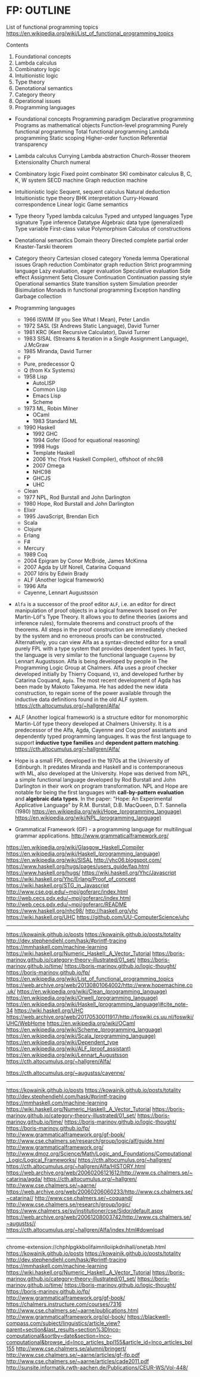 # FP: OUTLINE

List of functional programming topics
https://en.wikipedia.org/wiki/List_of_functional_programming_topics

Contents
1. Foundational concepts
2. Lambda calculus
3. Combinatory logic
4. Intuitionistic logic
5. Type theory
6. Denotational semantics
7. Category theory
8. Operational issues
9. Programming languages


* Foundational concepts
  Programming paradigm
  Declarative programming
  Programs as mathematical objects
  Function-level programming
  Purely functional programming
  Total functional programming
  Lambda programming
  Static scoping
  Higher-order function
  Referential transparency

* Lambda calculus
  Currying
  Lambda abstraction
  Church-Rosser theorem
  Extensionality
  Church numeral

* Combinatory logic
  Fixed point combinator
  SKI combinator calculus
  B, C, K, W system
  SECD machine
  Graph reduction machine

* Intuitionistic logic
  Sequent, sequent calculus
  Natural deduction
  Intuitionistic type theory
  BHK interpretation
  Curry-Howard correspondence
  Linear logic
  Game semantics

* Type theory
  Typed lambda calculus
  Typed and untyped languages
  Type signature
  Type inference
  Datatype
  Algebraic data type (generalized)
  Type variable
  First-class value
  Polymorphism
  Calculus of constructions

* Denotational semantics
  Domain theory
  Directed complete partial order
  Knaster-Tarski theorem

* Category theory
  Cartesian closed category
  Yoneda lemma
  Operational issues
  Graph reduction
  Combinator graph reduction
  Strict programming language
  Lazy evaluation, eager evaluation
  Speculative evaluation
  Side effect
  Assignment
  Setq
  Closure
  Continuation
  Continuation passing style
  Operational semantics
  State transition system
  Simulation preorder
  Bisimulation
  Monads in functional programming
  Exception handling
  Garbage collection

* Programming languages
  - 1966 ISWIM (If you See What I Mean), Peter Landin
  - 1972 SASL (St Andrews Static Language), David Turner
  - 1981 KRC (Kent Recursive Calculator), David Turner
  - 1983 SISAL (Streams & Iteration in a Single Assignment Language), J.McGraw
  - 1985 Miranda, David Turner
  - FP
  - Pure, predecessor Q
  - Q (from Kx Systems)
  - 1958 Lisp
    - AutoLISP
    - Common Lisp
    - Emacs Lisp
    - Scheme
  - 1973 ML, Robin Milner
    - OCaml
    - 1983 Standard ML
  - 1990 Haskell
    - 1992 GHC
    - 1994 Gofer (Good for equational reasoning)
    - 1998 Hugs
    - Template Haskell
    - 2006 Yhc (York Haskell Compiler), offshoot of nhc98
    - 2007 Ωmega
    - NHC98
    - GHCJS
    - UHC
  - Clean
  - 1977 NPL, Rod Burstall and John Darlington
  - 1980 Hope, Rod Burstall and John Darlington
  - Elixir
  - 1995 JavaScript, Brendan Eich
  - Scala
  - Clojure
  - Erlang
  - F#
  - Mercury
  - 1989 Coq
  - 2004 Epigram by Conor McBride, James McKinna
  - 2007 Agda by Ulf Norell, Catarina Coquand
  - 2007 Idris by Edwin Brady
  - ALF (Another logical framework)
  - 1996 Alfa
  - Cayenne, Lennart Augustsson

* `Alfa` is a successor of the proof editor `ALF`, i.e. an editor for direct manipulation of proof objects in a logical framework based on Per Martin-Löf's Type Theory. It allows you to define theories (axioms and inference rules), formulate theorems and construct proofs of the theorems. All steps in the proof construction are immediately checked by the system and no erroneous proofs can be constructed. Alternatively, you can view Alfa as a syntax-directed editor for a small purely FPL with a type system that provides dependent types. In fact, the language is very similar to the functional language `Cayenne` by Lennart Augustsson. Alfa is being developed by people in The Programming Logic Group at Chalmers. Alfa uses a proof checker developed initially by Thierry Coquand, `V3`, and developed further by Catarina Coquand, `Agda`. The most recent development of Agda has been made by Makoto Takeyama. He has added the new idata construction, to regain some of the power available through the inductive data definitions found in the old ALF system.
https://cth.altocumulus.org/~hallgren/Alfa/

* ALF (Another logical framework) is a structure editor for monomorphic Martin-Löf type theory developed at Chalmers University. It is a predecessor of the Alfa, Agda, Cayenne and Coq proof assistants and dependently typed programming languages. It was the first language to support **inductive type families** and **dependent pattern matching**.
https://cth.altocumulus.org/~hallgren/Alfa/

* Hope is a small FPL developed in the 1970s at the University of Edinburgh. It predates Miranda and Haskell and is contemporaneous with ML, also developed at the University. Hope was derived from NPL, a simple functional language developed by Rod Burstall and John Darlington in their work on program transformation. NPL and Hope are notable for being the first languages with **call-by-pattern evaluation** and **algebraic data types**. In the paper: "Hope: An Experimental Applicative Language" by R.M. Burstall, D.B. MacQueen, D.T. Sannella (1980)
https://en.wikipedia.org/wiki/Hope_(programming_language)
https://en.wikipedia.org/wiki/NPL_(programming_language)

* Grammatical Framework (GF) - a programming language for multilingual grammar applications.
http://www.grammaticalframework.org/


https://en.wikipedia.org/wiki/Glasgow_Haskell_Compiler
https://en.wikipedia.org/wiki/Haskell_(programming_language)
https://en.wikipedia.org/wiki/SISAL
http://yhc06.blogspot.com/
https://www.haskell.org/hugs/pages/users_guide/faq.html
https://www.haskell.org/hugs/
https://wiki.haskell.org/Yhc/Javascript
https://wiki.haskell.org/Yhc/Erlang/Proof_of_concept
https://wiki.haskell.org/STG_in_Javascript
http://www.cse.ogi.edu/~mpj/goferarc/index.html
http://web.cecs.pdx.edu/~mpj/goferarc/index.html
http://web.cecs.pdx.edu/~mpj/goferarc/README
https://www.haskell.org/nhc98/
http://haskell.org/yhc
https://wiki.haskell.org/UHC
https://github.com/UU-ComputerScience/uhc

---

https://kowainik.github.io/posts
https://kowainik.github.io/posts/totality
http://dev.stephendiehl.com/hask/#printf-tracing
https://mmhaskell.com/machine-learning
https://wiki.haskell.org/Numeric_Haskell:_A_Vector_Tutorial
https://boris-marinov.github.io/category-theory-illustrated/01_set/
https://boris-marinov.github.io/time/
https://boris-marinov.github.io/logic-thought/
https://boris-marinov.github.io/fp/
https://en.wikipedia.org/wiki/List_of_functional_programming_topics
https://web.archive.org/web/20130801064002/http://www.hopemachine.co.uk/
https://en.wikipedia.org/wiki/Clean_(programming_language)
https://en.wikipedia.org/wiki/Orwell_(programming_language)
https://en.wikipedia.org/wiki/Haskell_(programming_language)#cite_note-34
https://wiki.haskell.org/UHC
https://web.archive.org/web/20170530011917/http://foswiki.cs.uu.nl/foswiki/UHC/WebHome
https://en.wikipedia.org/wiki/OCaml
https://en.wikipedia.org/wiki/Scheme_(programming_language)
https://en.wikipedia.org/wiki/Scala_(programming_language)
https://en.wikipedia.org/wiki/Dependent_type
https://en.wikipedia.org/wiki/ALF_(proof_assistant)
https://en.wikipedia.org/wiki/Lennart_Augustsson
https://cth.altocumulus.org/~hallgren/Alfa/

https://cth.altocumulus.org/~augustss/cayenne/

---

https://kowainik.github.io/posts
https://kowainik.github.io/posts/totality
http://dev.stephendiehl.com/hask/#printf-tracing
https://mmhaskell.com/machine-learning
https://wiki.haskell.org/Numeric_Haskell:_A_Vector_Tutorial
https://boris-marinov.github.io/category-theory-illustrated/01_set/
https://boris-marinov.github.io/time/
https://boris-marinov.github.io/logic-thought/
https://boris-marinov.github.io/fp/
http://www.grammaticalframework.org/gf-book/
http://www.cse.chalmers.se/research/group/logic/alf/guide.html
http://www.grammaticalframework.org/
http://www.dmoz.org/Science/Math/Logic_and_Foundations/Computational_Logic/Logical_Frameworks/
https://cth.altocumulus.org/~hallgren/
https://cth.altocumulus.org/~hallgren/Alfa/HISTORY.html
https://web.archive.org/web/20060206121612/http://www.cs.chalmers.se/~catarina/agda/
https://cth.altocumulus.org/~hallgren/
http://www.cse.chalmers.se/~aarne/
https://web.archive.org/web/20060206060233/http://www.cs.chalmers.se/~catarina//
http://www.cse.chalmers.se/~coquand/
http://www.cse.chalmers.se/research/group/logic/
https://www.chalmers.se/sv/institutioner/cse/Sidor/default.aspx
https://web.archive.org/web/20061208003742/http://www.cs.chalmers.se/~augustss//
https://cth.altocumulus.org/~hallgren/Alfa/index.html#download

---

chrome-extension://chphlpgkkbolifaimnlloiipkdnihall/onetab.html
https://kowainik.github.io/posts
https://kowainik.github.io/posts/totality
http://dev.stephendiehl.com/hask/#printf-tracing
https://mmhaskell.com/machine-learning
https://wiki.haskell.org/Numeric_Haskell:_A_Vector_Tutorial
https://boris-marinov.github.io/category-theory-illustrated/01_set/
https://boris-marinov.github.io/time/
https://boris-marinov.github.io/logic-thought/
https://boris-marinov.github.io/fp/
http://www.grammaticalframework.org/gf-book/
https://chalmers.instructure.com/courses/7316
http://www.cse.chalmers.se/~aarne/publications.html
http://www.grammaticalframework.org/ipl-book/
https://blackwell-compass.com/subject/linguistics/article_view?parent=section&last_results=section%3Dlnco-computational&sortby=date&section=lnco-computational&browse_id=lnco_articles_bpl155&article_id=lnco_articles_bpl155
http://www.cse.chalmers.se/alumni/bringert/
http://www.cse.chalmers.se/~aarne/articles/gf-jfp.pdf
http://www.cse.chalmers.se/~aarne/articles/cade2011.pdf
http://sunsite.informatik.rwth-aachen.de/Publications/CEUR-WS/Vol-448/
